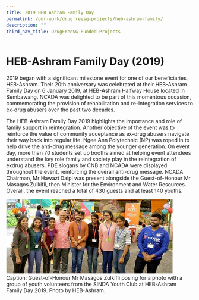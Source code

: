 ```yaml
---
title: 2019 HEB Ashram Family Day
permalink: /our-work/drugfreesg-projects/heb-ashram-family/
description: ""
third_nav_title: DrugFreeSG Funded Projects
---
```

# HEB-Ashram Family Day (2019)

2019 began with a significant milestone event for one of our beneficiaries, HEB-Ashram. Their 20th anniversary was celebrated at their HEB-Ashram Family Day on 6
January 2019, at HEB-Ashram Halfway House located
in Sembawang. NCADA was delighted to be part of this
momentous occasion, commemorating the provision
of rehabilitation and re-integration services to ex-drug
abusers over the past two decades. 

The HEB-Ashram
Family Day 2019 highlights the importance and role
of family support in reintegration. Another objective
of the event was to reinforce the value of community
acceptance as ex-drug abusers navigate their way back
into regular life.
Ngee Ann Polytechnic (NP) was roped in to help drive
the anti-drug message among the younger generation.
On event day, more than 70 students set up booths
aimed at helping event attendees understand the key
role family and society play in the reintegration of exdrug
abusers. PDE slogans by CNB and NCADA were
displayed throughout the event, reinforcing the overall
anti-drug message. NCADA Chairman, Mr Hawazi
Daipi was present alongside the Guest-of-Honour Mr
Masagos Zulkifli, then Minister for the Environment and
Water Resources. Overall, the event reached a total of
430 guests and at least 140 youths.
	
![](/images/DFSG%20Projects/heb%20ashram.png)
Caption: Guest-of-Honour Mr Masagos Zulkifli posing for a photo with
a group of youth volunteers from the SINDA Youth Club at
HEB-Ashram Family Day 2019. Photo by HEB-Ashram.
